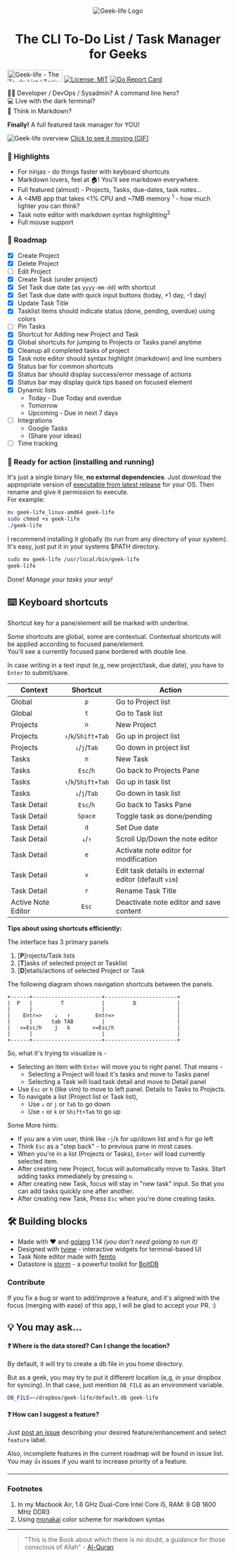 <p align="center">
    <img src="media/geek-life-logo.png" align="center" alt="Geek-life Logo">
</p>
<h1 align="center"> The CLI To-Do List / Task Manager for Geeks </h1>

<a href="https://www.producthunt.com/posts/geek-life?utm_source=badge-featured&utm_medium=badge&utm_souce=badge-geek-life" target="_blank"><img src="https://api.producthunt.com/widgets/embed-image/v1/featured.svg?post_id=205655&theme=light" alt="Geek-life - The To-do List / Task Manager for Geeks in command line! | Product Hunt Embed" style="width: 125px; height: 27px;" width="125px" height="27px" /></a>
[![License: MIT](https://img.shields.io/badge/License-MIT-yellow.svg)](https://opensource.org/licenses/MIT)
[![Go Report Card](https://goreportcard.com/badge/github.com/ajaxray/geek-life?version=latest)](https://goreportcard.com/report/github.com/ajaxray/geek-life)

:technologist: Developer / DevOps / Sysadmin? A command line hero?     
:computer: Live with the dark terminal?  
:memo: Think in Markdown?  

**Finally!** A full featured task manager for YOU! 

![Geek-life overview](media/geek-life_v1_static.png "Geek-life overview")
<a href="https://raw.githubusercontent.com/ajaxray/geek-life/master/media/geek-life_v1.gif" target="_blank">Click to see it moving (GIF)</a>
 

### :crystal_ball: Highlights

- For ninjas - do things faster with keyboard shortcuts
- Markdown lovers, feel at :house:! You'll see markdown everywhere.
- Full featured (almost) - Projects, Tasks, due-dates, task notes...
- A <4MB app that takes <1% CPU and ~7MB memory <sup>1</sup> - how much lighter you can think?
- Task note editor with markdown syntax highlighting<sup>2</sup>
- Full mouse support

### :dart: Roadmap
- [x] Create Project
- [x] Delete Project
- [ ] Edit Project
- [x] Create Task (under project)
- [x] Set Task due date (as `yyyy-mm-dd`) with shortcut
- [x] Set Task due date with quick input buttons (today, +1 day, -1 day)
- [x] Update Task Title
- [x] Tasklist items should indicate status (done, pending, overdue) using colors 
- [ ] Pin Tasks
- [x] Shortcut for Adding new Project and Task
- [x] Global shortcuts for jumping to Projects or Tasks panel anytime
- [x] Cleanup all completed tasks of project
- [x] Task note editor should syntax highlight (markdown) and line numbers  
- [x] Status bar for common shortcuts
- [x] Status bar should display success/error message of actions
- [x] Status bar may display quick tips based on focused element
- [x] Dynamic lists 
    - Today - Due Today and overdue 
    - Tomorrow 
    - Upcoming - Due in next 7 days
- [ ] Integrations
    - Google Tasks 
    - (Share your ideas)
- [ ] Time tracking

### :rocket: Ready for action (installing and running)

It's just a single binary file, **no external dependencies**. 
Just download the appropriate version of [executable from latest release](https://github.com/ajaxray/geek-life/releases) for your OS. 
Then rename and give it permission to execute.   
For example:
```bash
mv geek-life_linux-amd64 geek-life  
sudo chmod +x geek-life
./geek-life
```

I recommend installing it globally (to run from any directory of your system). It's easy, just put it in your systems $PATH directory.
```bash
sudo mv geek-life /usr/local/bin/geek-life
geek-life
```

Done! *Manage your tasks your way!* 

## :keyboard: Keyboard shortcuts

Shortcut key for a pane/element will be marked with underline.

Some shortcuts are global, some are contextual. 
Contextual shortcuts will be applied according to focused pane/element.  
You'll see a currently focused pane bordered with double line. 
 

In case writing in a text input (e,g, new project/task, due date), you have to `Enter` to submit/save. 

| Context            | Shortcut            | Action                                               |
| ---                | :---:               | ---                                                  |
| Global             | `p`                 | Go to Project list                                   |
| Global             | `t`                 | Go to Task list                                      |
| Projects           | `n`                 | New Project                                          |
| Projects           | `↑`/`k`/`Shift+Tab` | Go up in project list                                |
| Projects           | `↓`/`j`/`Tab`       | Go down in project list                              |
| Tasks              | `n`                 | New Task                                             |
| Tasks              | `Esc`/`h`           | Go back to Projects Pane                             |
| Tasks              | `↑`/`k`/`Shift+Tab` | Go up in task list                                   |
| Tasks              | `↓`/`j`/`Tab`       | Go down in task list                                 |
| Task Detail        | `Esc`/`h`           | Go back to Tasks Pane                                |
| Task Detail        | `Space`             | Toggle task as done/pending                          |
| Task Detail        | `d`                 | Set Due date                                         |
| Task Detail        | `↓`/`↑`             | Scroll Up/Down the note editor                       |
| Task Detail        | `e`                 | Activate note editor for modification                |
| Task Detail        | `v`                 | Edit task details in external editor (default `vim`) |
| Task Detail        | `r`                 | Rename Task Title                                    |
| Active Note Editor | `Esc`               | Deactivate note editor and save content              |

**Tips about using shortcuts efficiently:**  

The interface has 3 primary panels
1. [**P**]rojects/Task lists
2. [**T**]asks of selected project or Tasklist
3. [**D**]etails/actions of selected Project or Task

The following diagram shows navigation shortcuts between the panels.
```
+------+----------------------+-----------------------+
|  P   |         T            |         D             |
|      |                      |                       |
|    Entr=>    ↓   ↑        Entr=>                    |
|      |      tab TAB         |                       |
|   <=Esc/h    j   k       <=Esc/h                    |
|      |                      |                       |
+------+----------------------+-----------------------+
```

So, what it's trying to visualize is -
- Selecting an item with `Enter` will move you to right panel. That means - 
    - Selecting a Project will load it's tasks and move to Tasks panel
    - Selecting a Task will load task detail and move to Detail panel
- Use `Esc` or `h` (like vim) to move to left panel. Details to Tasks to Projects.
- To navigate a list (Project list or Task list), 
    - Use `↓` or `j` or `Tab` to go down
    - Use `↑` or `k` or `Shift+Tab` to go up  

Some More hints:
- If you are a vim user, think like -`j`/`k` for up/down list and `h` for go left 
- Think `Esc` as a "step back" - to previous pane in most cases.
- When you're in a list (Projects or Tasks), `Enter` will load currently selected item.
- After creating new Project, focus will automatically move to Tasks. Start adding tasks immediately by pressing `n`.   
- After creating new Task, focus will stay in "new task" input. So that you can add tasks quickly one after another. 
- After creating new Task, Press `Esc` when you're done creating tasks. 

## :hammer_and_wrench: Building blocks

- Made with :heart: and [golang](https://golang.org/) 1.14 *(you don't need golang to run it)*
- Designed with [tview](https://github.com/rivo/tview) - interactive widgets for terminal-based UI
- Task Note editor made with [femto](https://github.com/pgavlin/femto)  
- Datastore is [storm](https://github.com/asdine/storm) - a powerful toolkit for [BoltDB](https://github.com/etcd-io/bbolt)

### Contribute

If you fix a bug or want to add/improve a feature, 
and it's aligned with the focus (merging with ease) of this app, 
I will be glad to accept your PR. :) 

## :bulb: You may ask...

#### :question: Where is the data stored? Can I change the location?

By default, it will try to create a db file in you home directory. 

But as a geek, you may try to put it different location (e,g, in your dropbox for syncing).
In that case, just mention `DB_FILE` as an environment variable.
 
```bash
DB_FILE=~/dropbox/geek-life/default.db geek-life
```

#### :question: How can I suggest a feature?

Just [post an issue](https://github.com/ajaxray/geek-life/issues/new) describing your desired feature/enhancement 
and select `feature` label.

Also, incomplete features in the current roadmap will be found in issue list. 
You may :thumbsup: issues if you want to increase priority of a feature.

---
### Footnotes 
1. In my Macbook Air, 1.6 GHz Dual-Core Intel Core i5, RAM: 8 GB 1600 MHz DDR3
2. Using [monakai](https://github.com/sickill/vim-monokai) color scheme for markdown syntax
---
> "This is the Book about which there is no doubt, a guidance for those conscious of Allah" - [Al-Quran](http://quran.com)
